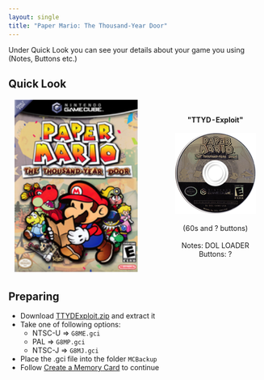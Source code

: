 ```yaml
---
layout: single
title: "Paper Mario: The Thousand-Year Door"
---
```

Under Quick Look you can see your details about your game you using (Notes, Buttons etc.)
## Quick Look
<!--TODO: Maybe there are some other ways to do it, but it works lol-->
<table style="table-layout: fixed; width: 552px">
<colgroup>
<col style="width: 268px">
<col style="width: 284px">
</colgroup>
<thead>
  <tr>
    <td style="text-align:center">
      <img src="/images/gameArt/G8ME/G8ME_box.png" alt="Thousand Year Door Box Art" width="244" height="340">
    </td>
    <td style="text-align:center">
      <b>"TTYD-Exploit"</b><br>
      <br><img src="/images/gameArt/G8ME/G8ME_disc.png" alt="Thousand Year Door Disc Art" width="160" height="160">
      <br>
      <br>(60s and ? buttons)<br>
      <br>Notes: DOL LOADER
      <br>Buttons: ?
      <br>
    </td>
  </tr>
</thead>
</table>
<!--  //////////////////////////////////////////////////////////   -->

## Preparing
- Download [TTYDExploit.zip](/files/saves/TTYDExploit.zip) and extract it
- Take one of following options:
  * NTSC-U => `G8ME.gci`
  * PAL => `G8MP.gci`
  * NTSC-J => `G8MJ.gci`
- Place the .gci file into the folder `MCBackup`
- Follow [Create a Memory Card](/saveExploits#create-a-memory-card) to continue
